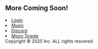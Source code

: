 
<html lang="en-US">
<head>
    <meta charset="UTF-8">
    <meta name="viewport" content="width=device-width, initial-scale=1.0">
  
   
</head>
    <body>
        <div class="container-lg px-3 my-5 markdown-body">
        </div>
            <h2>More Coming Soon!</h2>
            <nav>
            <u1>
                <li><a href="#">Login</a>
                <li><a href="https://klenime7.github.io/klenime7/musicplayer/mp.html">Music</a>
                <li><a href="#">Discord</a>
                <li><a href="#">Moon Toggle</a>
            <u1>
                <div>Copyright &copy; 2025 Inc. ALL rights resvered.
               </div>
